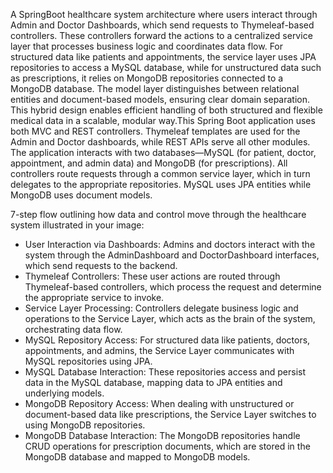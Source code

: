 A SpringBoot healthcare system architecture where users interact through Admin and Doctor Dashboards, which send requests to Thymeleaf-based controllers. These controllers forward the actions to a centralized service layer that processes business logic and coordinates data flow. For structured data like patients and appointments, the service layer uses JPA repositories to access a MySQL database, while for unstructured data such as prescriptions, it relies on MongoDB repositories connected to a MongoDB database. The model layer distinguishes between relational entities and document-based models, ensuring clear domain separation. This hybrid design enables efficient handling of both structured and flexible medical data in a scalable, modular way.This Spring Boot application uses both MVC and REST controllers. Thymeleaf templates are used for the Admin and Doctor dashboards, while REST APIs serve all other modules. The application interacts with two databases—MySQL (for patient, doctor, appointment, and admin data) and MongoDB (for prescriptions). All controllers route requests through a common service layer, which in turn delegates to the appropriate repositories. MySQL uses JPA entities while MongoDB uses document models.

 7-step flow outlining how data and control move through the healthcare system illustrated in your image:
- User Interaction via Dashboards: Admins and doctors interact with the system through the AdminDashboard and DoctorDashboard interfaces, which send requests to the backend.
- Thymeleaf Controllers: These user actions are routed through Thymeleaf-based controllers, which process the request and determine the appropriate service to invoke.
- Service Layer Processing: Controllers delegate business logic and operations to the Service Layer, which acts as the brain of the system, orchestrating data flow.
- MySQL Repository Access: For structured data like patients, doctors, appointments, and admins, the Service Layer communicates with MySQL repositories using JPA.
- MySQL Database Interaction: These repositories access and persist data in the MySQL database, mapping data to JPA entities and underlying models.
- MongoDB Repository Access: When dealing with unstructured or document-based data like prescriptions, the Service Layer switches to using MongoDB repositories.
- MongoDB Database Interaction: The MongoDB repositories handle CRUD operations for prescription documents, which are stored in the MongoDB database and mapped to MongoDB models.
